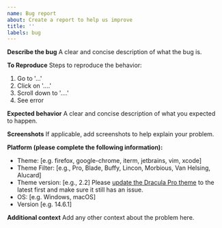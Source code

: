 ```yaml
---
name: Bug report
about: Create a report to help us improve
title: ''
labels: bug
---
```


**Describe the bug**
A clear and concise description of what the bug is.

**To Reproduce**
Steps to reproduce the behavior:
1. Go to '...'
2. Click on '....'
3. Scroll down to '....'
4. See error

**Expected behavior**
A clear and concise description of what you expected to happen.

**Screenshots**
If applicable, add screenshots to help explain your problem.

**Platform (please complete the following information):**
 - Theme: [e.g. firefox, google-chrome, iterm, jetbrains, vim, xcode]
 - Theme Filter: [e.g., Pro, Blade, Buffy, Lincon, Morbious, Van Helsing, Alucard]
 - Theme version: [e.g., 2.2] Please [update the Dracula Pro theme](https://app.gumroad.com/library) to the latest first and make sure it still has an issue.
 - OS: [e.g. Windows, macOS]
 - Version [e.g. 14.6.1]

**Additional context**
Add any other context about the problem here.
